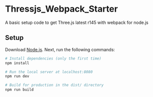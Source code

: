 # Thressjs_Webpack_Starter
A basic setup code to get Three.js latest r145 with webpack for node.js

## Setup
Download [Node.js](https://nodejs.org/en/download/).
Next, run the following commands:

``` bash
# Install dependencies (only the first time)
npm install

# Run the local server at localhost:8080
npm run dev

# Build for production in the dist/ directory
npm run build
```
